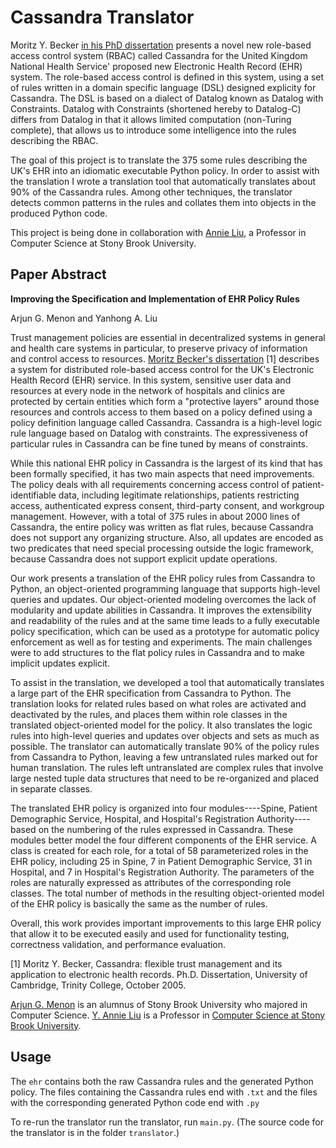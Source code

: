Cassandra Translator
====================

Moritz Y. Becker [in his PhD dissertation](http://www.cs.sunysb.edu/~stoller/cse592/becker05cassandra-thesis.pdf) presents a novel new role-based access control system (RBAC) called Cassandra for the United Kingdom National Health Service' proposed new Electronic Health Record (EHR) system. The role-based access control is defined in this system, using a set of rules written in a domain specific language (DSL) designed explicity for Cassandra. The DSL is based on a dialect of Datalog known as Datalog with Constraints. Datalog with Constraints (shortened hereby to Datalog-C) differs from Datalog in that it allows limited computation (non-Turing complete), that allows us to introduce some intelligence into the rules describing the RBAC.

The goal of this project is to translate the 375 some rules describing the UK's EHR into an idiomatic executable Python policy. In order to assist with the translation I wrote a translation tool that automatically translates about 90% of the Cassandra rules. Among other techniques, the translator detects common patterns in the rules and collates them into objects in the produced Python code.

This project is being done in collaboration with [Annie Liu](http://www.cs.sunysb.edu/~liu/), a Professor in Computer Science at Stony Brook University.

Paper Abstract
--------------
__Improving the Specification and Implementation of EHR Policy Rules__

Arjun G. Menon and Yanhong A. Liu

Trust management policies are essential in decentralized systems in general and health care systems in particular, to preserve privacy of information and control access to resources.  [Moritz Becker's dissertation](http://www.cs.sunysb.edu/~stoller/cse592/becker05cassandra-thesis.pdf) [1] describes a system for distributed role-based access control for the UK's Electronic Health Record (EHR) service. In this system, sensitive user data and resources at every node in the network of hospitals and clinics are protected by certain entities which form a "protective layers" around those resources and controls access to them based on a policy defined using a policy definition language called Cassandra. Cassandra is a high-level logic rule language based on Datalog with constraints. The expressiveness of particular rules in Cassandra can be fine tuned by means of constraints.

While this national EHR policy in Cassandra is the largest of its kind that has been formally specified, it has two main aspects that need improvements.  The policy deals with all requirements concerning access control of patient-identifiable data, including legitimate relationships, patients restricting access, authenticated express consent, third-party consent, and workgroup management.  However, with a total of 375 rules in about 2000 lines of Cassandra, the entire policy was written as flat rules, because Cassandra does not support any organizing structure.   Also, all updates are encoded as two predicates that need special processing outside the logic framework, because Cassandra does not support explicit update operations.

Our work presents a translation of the EHR policy rules from Cassandra to Python, an object-oriented programming language that supports high-level queries and updates.  Our object-oriented modeling overcomes the lack of modularity and update abilities in Cassandra.  It improves the extensibility and readability of the rules and at the same time leads to a fully executable policy specification, which can be used as a prototype for automatic policy enforcement as well as for testing and experiments.  The main challenges were to add structures to the flat policy rules in Cassandra and to make implicit updates explicit.

To assist in the translation, we developed a tool that automatically translates a large part of the EHR specification from Cassandra to Python.  The translation looks for related rules based on what roles are activated and deactivated by the rules,  and places them within role classes in the translated object-oriented model for the policy. It also translates the logic rules into high-level queries and updates over objects and sets as much as possible. The translator can automatically translate 90% of the policy rules from Cassandra to Python, leaving a few untranslated rules marked out for human translation. The rules left untranslated are complex rules that involve large nested tuple data structures that need to be re-organized and placed in separate classes.

The translated EHR policy is organized into four modules----Spine, Patient Demographic Service, Hospital, and Hospital's Registration Authority----based on the numbering of the rules expressed in Cassandra.  These modules better model the four different components of the EHR service.  A class is created for each role, for a total of 58 parameterized roles in the EHR policy, including 25 in Spine, 7 in Patient Demographic Service, 31 in Hospital, and 7 in Hospital's Registration Authority.  The parameters of the roles are naturally expressed as attributes of the corresponding role classes.  The total number of methods in the resulting object-oriented model of the EHR policy is basically  the same as the number of rules.

Overall, this work provides important improvements to this large EHR policy that allow it to be executed easily and used for functionality testing, correctness validation, and performance evaluation.

[1]  Moritz Y. Becker, Cassandra: flexible trust management and its application to electronic health records. Ph.D. Dissertation, University of Cambridge, Trinity College,
October 2005.

[Arjun G. Menon](http://arjungmenon.com/) is an alumnus of Stony Brook University who majored in Computer Science.
[Y. Annie Liu](http://www.cs.sunysb.edu/~liu/) is a Professor in [Computer Science at Stony Brook University](http://www.cs.sunysb.edu/).

Usage
-----
The `ehr` contains both the raw Cassandra rules and the generated Python policy. The files containing the Cassandra rules end with `.txt` and the files with the corresponding generated Python code end with `.py`

To re-run the translator run the translator, run `main.py`. (The source code for the translator is in the folder `translator`.)
